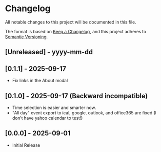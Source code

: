 # Changelog

All notable changes to this project will be documented in this file.

The format is based on [Keep a Changelog](https://keepachangelog.com/en/1.1.0/),
and this project adheres to [Semantic Versioning](https://semver.org/spec/v2.0.0.html).

## [Unreleased] - yyyy-mm-dd

## [0.1.1] - 2025-09-17

- Fix links in the About modal

## [0.1.0] - 2025-09-17 (Backward incompatible)

- Time selection is easier and smarter now.
- "All day" event export to ical, google, outlook, and office365 are fixed (I don't have yahoo calendar to test!)

## [0.0.0] - 2025-09-01

- Initial Release
